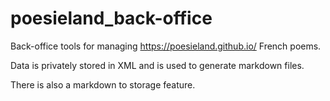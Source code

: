 # poesieland_back-office

Back-office tools for managing https://poesieland.github.io/ French poems.

Data is privately stored in XML and is used to generate markdown files.

There is also a markdown to storage feature.
